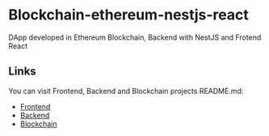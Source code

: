 # Blockchain-ethereum-nestjs-react

DApp developed in Ethereum Blockchain, Backend with NestJS and Frotend React

## Links

You can visit Frontend, Backend and Blockchain projects README.md:

- [Frontend](https://github.com/victorgraciaweb/blockchain-ethereum-nestjs-react/blob/main/backend/README.md)
- [Backend](https://github.com/victorgraciaweb/blockchain-ethereum-nestjs-react/blob/main/backend/README.md)
- [Blockchain](https://github.com/victorgraciaweb/blockchain-ethereum-nestjs-react/blob/main/blockchain/README.md)